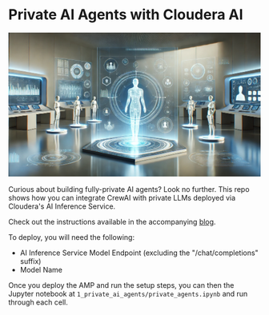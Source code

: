 # Private AI Agents with Cloudera AI
![AMP Banner Image](./assets/AMP%20Banner.png)

Curious about building fully-private AI agents? Look no further. This repo shows how you can integrate CrewAI with private LLMs deployed via Cloudera's AI Inference Service.

Check out the instructions available in the accompanying [blog](https://community.cloudera.com/t5/Community-Articles/Fully-Private-Agents-with-Cloudera-s-AI-Inference-Service/ta-p/400799).

To deploy, you will need the following:
* AI Inference Service Model Endpoint (excluding the "/chat/completions" suffix)
* Model Name

Once you deploy the AMP and run the setup steps, you can then the Jupyter notebook at ```1_private_ai_agents/private_agents.ipynb``` and run through each cell.

